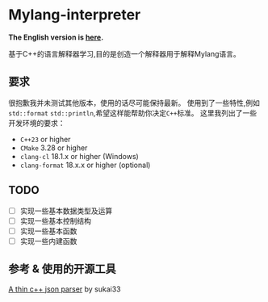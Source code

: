 # Mylang-interpreter

**The English version is [here](./docs/README_en.md).**

基于C++的语言解释器学习,目的是创造一个解释器用于解释Mylang语言。

## 要求

很抱歉我并未测试其他版本，使用的话尽可能保持最新。
使用到了一些特性,例如`std::format` `std::println`,希望这样能帮助你决定`C++`标准。
这里我列出了一些开发环境的要求：

- `C++23` or higher
- `CMake` 3.28 or higher
- `clang-cl` 18.1.x or higher (Windows)
- `clang-format` 18.x.x or higher (optional)

## TODO

- [ ] 实现一些基本数据类型及运算
- [ ] 实现一些基本控制结构
- [ ] 实现一些基本函数
- [ ] 实现一些内建函数

## 参考 & 使用的开源工具

[A thin c++ json parser](https://github.com/sukai33/yazi-json) by sukai33
